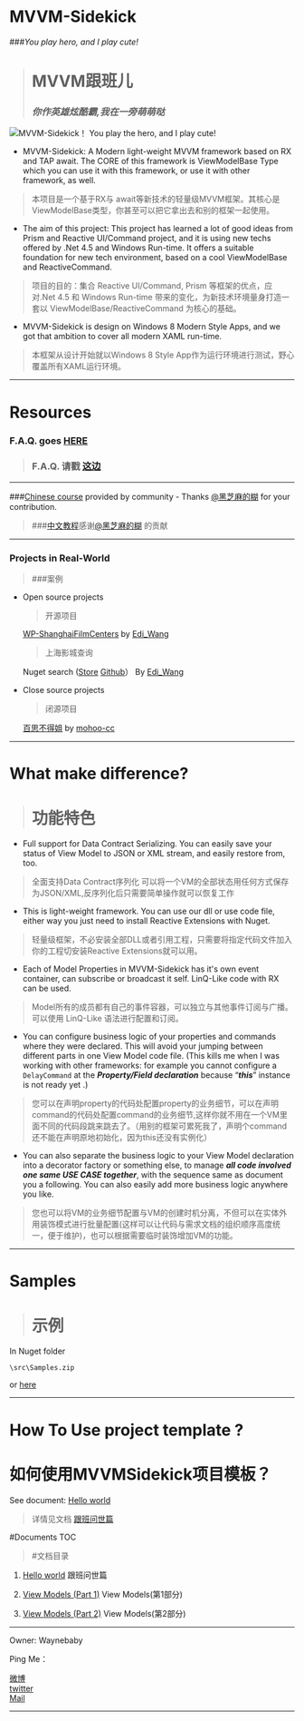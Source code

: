 

MVVM-Sidekick
=============
###*You play hero, and I play cute!*


> MVVM跟班儿
> ===================
>### *你作英雄炫酷霸,我在一旁萌萌哒*

![MVVM-Sidekick！ You play the hero, and I play cute!](https://github.com/waynebaby/MVVM-Sidekick/raw/master/MVVMSidekick/Documents/icon.png)


- MVVM-Sidekick: A Modern light-weight MVVM framework based on RX and TAP await. The CORE of this framework is ViewModelBase Type which you can use it with this framework, or use it with other framework, as well.
> 本项目是一个基于RX与 await等新技术的轻量级MVVM框架。其核心是ViewModelBase类型，你甚至可以把它拿出去和别的框架一起使用。


- The aim of this project: This project has learned a lot of good ideas from Prism and Reactive UI/Command project, and it is using new techs offered by .Net 4.5 and Windows Run-time. It offers a suitable foundation for new tech environment, based on a cool ViewModelBase and ReactiveCommand. 
> 项目的目的：集合 Reactive UI/Command, Prism 等框架的优点，应对.Net 4.5 和 Windows Run-time 带来的变化，为新技术环境量身打造一套以 ViewModelBase/ReactiveCommand 为核心的基础。


- MVVM-Sidekick is design on Windows 8 Modern Style Apps, and we got that ambition to cover all modern XAML run-time. 
> 本框架从设计开始就以Windows 8 Style App作为运行环境进行测试，野心覆盖所有XAML运行环境。


---

Resources
=========

### F.A.Q. goes [HERE]
[HERE]:    https://github.com/waynebaby/MVVM-Sidekick/blob/master/MVVMSidekick/Documents/0.FAQ.md
>### F.A.Q. 请戳 [这边]
[这边]:  https://github.com/waynebaby/MVVM-Sidekick/blob/master/MVVMSidekick/Documents/0.FAQ.md

---
###[Chinese course] provided by community  - Thanks [@黑芝麻的糊] for your contribution.
>###[中文教程]感谢[@黑芝麻的糊] 的贡献


[@黑芝麻的糊]: http://weibo.com/yanxiaodi1983
[中文教程]: http://www.cnblogs.com/yanxiaodi/p/3800767.html
[Chinese course]: http://www.cnblogs.com/yanxiaodi/p/3800767.html

---
### Projects in Real-World
>###案例



 - Open source projects
	>开源项目

   	[WP-ShanghaiFilmCenters]  by  [Edi_Wang] 		
	>上海影城查询

    Nuget search  ([Store](http://www.windowsphone.com/en-us/store/app/nuget-search/6b9ce273-d161-42aa-97bc-56e964e987c0 "Store")  [Github](https://github.com/EdiWang/WP-NuGetSearch "Github")） By [Edi_Wang] 
 		
 - Close source projects
  	>闭源项目
	
	
	[百思不得姐] by [mohoo-cc]

[WP-ShanghaiFilmCenters]: https://github.com/EdiWang/WP-ShanghaiFilmCenters
[Edi_Wang]:      http://diaosbook.com/

[百思不得姐]:http://www.windowsphone.com/en-us/store/app/百思不得姐/c7725093-2b0b-4765-9df8-9214b1e3e12d
[mohoo-cc]:http://weibo.com/mohoostudio

----------

What make difference?
============
> 功能特色
> =======

- Full support for Data Contract Serializing. You can easily save your status of View Model to JSON or XML stream, and easily restore from, too.
>全面支持Data Contract序列化 可以将一个VM的全部状态用任何方式保存为JSON/XML,反序列化后只需要简单操作就可以恢复工作


- This is light-weight framework. You can use our dll or use code file, either way you just need to install Reactive Extensions with Nuget.
>轻量级框架，不必安装全部DLL或者引用工程，只需要将指定代码文件加入你的工程切安装Reactive Extensions就可以用。


- Each of Model Properties in MVVM-Sidekick has it's own event container, can subscribe or broadcast it self. LinQ-Like code with RX can be used.
>Model所有的成员都有自己的事件容器，可以独立与其他事件订阅与广播。可以使用 LinQ-Like 语法进行配置和订阅。



- You can configure business logic of your properties and commands where they were declared. This will avoid your jumping between different parts in one View Model code file. (This kills me when I was working with other frameworks: for example you cannot configure a `DelayCommand` at the ***Property/Field declaration*** because “***this***” instance is not ready yet .)
>您可以在声明property的代码处配置property的业务细节，可以在声明command的代码处配置command的业务细节,这样你就不用在一个VM里面不同的代码段跳来跳去了。（用别的框架可累死我了，声明个command 还不能在声明原地初始化，因为this还没有实例化）



- You can also separate the business logic to your View Model declaration into a decorator factory or something else, to manage ***all code involved one same USE CASE together***, with the sequence same as document you a following. You can also easily add more business logic anywhere you like.
>您也可以将VM的业务细节配置与VM的创建时机分离，不但可以在实体外用装饰模式进行批量配置(这样可以让代码与需求文档的组织顺序高度统一，便于维护)，也可以根据需要临时装饰增加VM的功能。




----------

Samples
===========

>示例
>===========



In Nuget folder 

`\src\Samples.zip`

or [here](https://github.com/waynebaby/MVVM-Sidekick/blob/master/MVVMSidekick/Nuget/MVVM-Sidekick/src/Samples.zip?raw=true)

----------

How To Use project template ?
===================
如何使用MVVMSidekick项目模板？
===================

 See document: [Hello world](https://github.com/waynebaby/MVVM-Sidekick/blob/master/MVVMSidekick/Documents/1.HelloWorld.md)


 >详情见文档  [跟班问世篇](https://github.com/waynebaby/MVVM-Sidekick/blob/master/MVVMSidekick/Documents/1.HelloWorld.md)




#Documents TOC
>#文档目录

1. [Hello world](https://github.com/waynebaby/MVVM-Sidekick/blob/master/MVVMSidekick/Documents/1.HelloWorld.md) 	跟班问世篇
2. [View Models (Part 1)](https://github.com/waynebaby/MVVM-Sidekick/blob/master/MVVMSidekick/Documents/2.ViewModels.md) 	View Models(第1部分)

3.  [View Models (Part 2)](https://github.com/waynebaby/MVVM-Sidekick/blob/master/MVVMSidekick/Documents/3.ViewModels_2.md) 	View Models(第2部分)

----------

Owner: Waynebaby


Ping Me：
 
[微博]  
[twitter]  
 [Mail]

[微博]: http://www.weibo.com/waynebabywang "WaynebabyWang"

[twitter]: http://twitter.com/waynebaby "Waynebaby"

[Mail]: mailto:blackshaman_wayne@hotmail.com "MSN Skype"




-----------------------------


